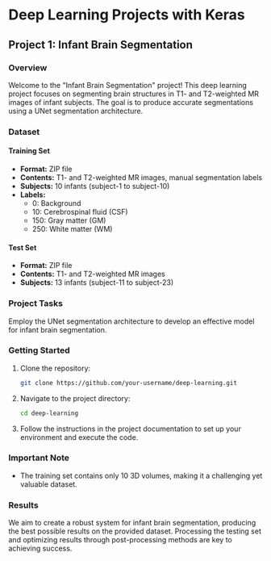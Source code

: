 # Deep Learning Projects with Keras

## Project 1: Infant Brain Segmentation

### Overview

Welcome to the "Infant Brain Segmentation" project! This deep learning project focuses on segmenting brain structures in T1- and T2-weighted MR images of infant subjects. The goal is to produce accurate segmentations using a UNet segmentation architecture.

### Dataset

#### Training Set
- **Format:** ZIP file
- **Contents:** T1- and T2-weighted MR images, manual segmentation labels
- **Subjects:** 10 infants (subject-1 to subject-10)
- **Labels:**
  - 0: Background
  - 10: Cerebrospinal fluid (CSF)
  - 150: Gray matter (GM)
  - 250: White matter (WM)

#### Test Set
- **Format:** ZIP file
- **Contents:** T1- and T2-weighted MR images
- **Subjects:** 13 infants (subject-11 to subject-23)

### Project Tasks

Employ the UNet segmentation architecture to develop an effective model for infant brain segmentation.

### Getting Started

1. Clone the repository:
   ```bash
   git clone https://github.com/your-username/deep-learning.git
   ```

2. Navigate to the project directory:
   ```bash
   cd deep-learning
   ```

3. Follow the instructions in the project documentation to set up your environment and execute the code.

### Important Note

- The training set contains only 10 3D volumes, making it a challenging yet valuable dataset.

### Results

We aim to create a robust system for infant brain segmentation, producing the best possible results on the provided dataset. Processing the testing set and optimizing results through post-processing methods are key to achieving success.